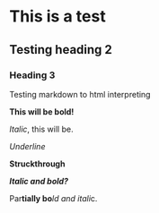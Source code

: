 # This is a test

## Testing heading 2

### Heading 3

Testing markdown to html interpreting

**This will be bold!**

*Italic*, this will be.

_Underline_

__Struckthrough__

***Italic and bold?***

Par**tially bo***ld and itali*c.


